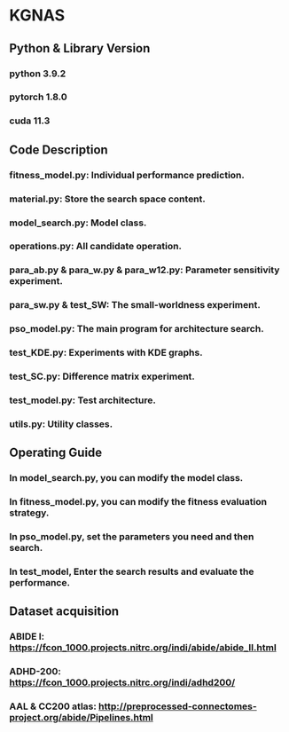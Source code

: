 # KGNAS
## Python & Library Version
### python 3.9.2
### pytorch 1.8.0
### cuda 11.3


## Code Description
### fitness_model.py: Individual performance prediction.
### material.py: Store the search space content.
### model_search.py: Model class.
### operations.py: All candidate operation.
### para_ab.py & para_w.py & para_w12.py: Parameter sensitivity experiment.
### para_sw.py & test_SW: The small-worldness experiment.
### pso_model.py: The main program for architecture search.
### test_KDE.py: Experiments with KDE graphs.
### test_SC.py: Difference matrix experiment.
### test_model.py: Test architecture.
### utils.py: Utility classes.


## Operating Guide
### In model_search.py, you can modify the model class.
### In fitness_model.py, you can modify the fitness evaluation strategy.
### In pso_model.py, set the parameters you need and then search.
### In test_model, Enter the search results and evaluate the performance. 

## Dataset acquisition
### ABIDE I: https://fcon_1000.projects.nitrc.org/indi/abide/abide_II.html
### ADHD-200: https://fcon_1000.projects.nitrc.org/indi/adhd200/
### AAL & CC200 atlas: http://preprocessed-connectomes-project.org/abide/Pipelines.html
